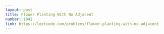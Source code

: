 ```yaml
---
layout: post
title: Flower Planting With No Adjacent
number: 1042
link: https://leetcode.com/problems/flower-planting-with-no-adjacent
---
```


